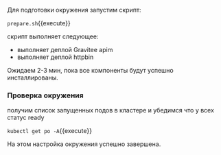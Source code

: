 Для  подготовки окружения запустим скрипт: 

`prepare.sh`{{execute}}

скрипт выполняет следующее:
- выполняет деплой Gravitee apim
- выполняет деплой httpbin

Ожидаем 2-3 мин, пока все компоненты будут успешно инсталлированы. 

### Проверка окружения
получим список запущенных подов в кластере и убедимся что у всех статус ready

`kubectl get po -A`{{execute}}


На этом настройка окружения успешно завершена.